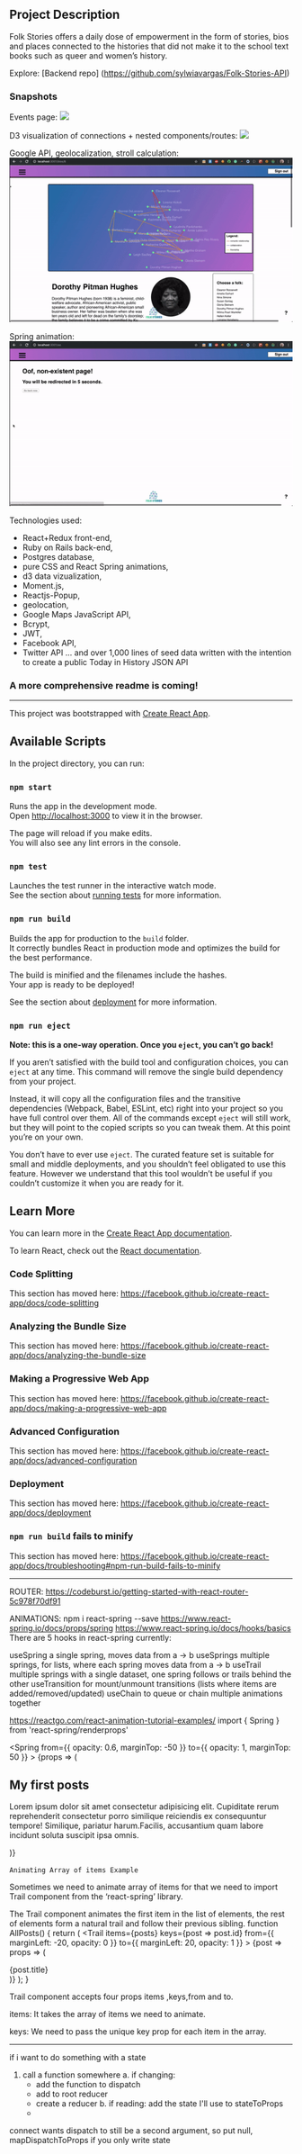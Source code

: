 
## Project Description
Folk Stories offers a daily dose of empowerment in the form of stories, bios and places connected to the histories that did not make it to the school text books such as queer and women’s history. 


Explore: [Backend repo] (https://github.com/sylwiavargas/Folk-Stories-API)

### Snapshots

Events page:
![](main.gif)

D3 visualization of connections + nested components/routes:
![](bio.gif)

Google API, geolocalization, stroll calculation:
![](maps.gif)

Spring animation:
![](goo.gif)

Technologies used:
- React+Redux front-end,
- Ruby on Rails back-end,
- Postgres database,
- pure CSS and React Spring animations,
- d3 data vizualization,
- Moment.js, 
- Reactjs-Popup, 
- geolocation, 
- Google Maps JavaScript API, 
- Bcrypt, 
- JWT, 
- Facebook API,
- Twitter API
... and over 1,000 lines of seed data written with the intention to create a public Today in History JSON API

### A more comprehensive readme is coming!

------------------------------------------------------
This project was bootstrapped with [Create React App](https://github.com/facebook/create-react-app).

## Available Scripts

In the project directory, you can run:

### `npm start`

Runs the app in the development mode.<br>
Open [http://localhost:3000](http://localhost:3000) to view it in the browser.

The page will reload if you make edits.<br>
You will also see any lint errors in the console.

### `npm test`

Launches the test runner in the interactive watch mode.<br>
See the section about [running tests](https://facebook.github.io/create-react-app/docs/running-tests) for more information.

### `npm run build`

Builds the app for production to the `build` folder.<br>
It correctly bundles React in production mode and optimizes the build for the best performance.

The build is minified and the filenames include the hashes.<br>
Your app is ready to be deployed!

See the section about [deployment](https://facebook.github.io/create-react-app/docs/deployment) for more information.

### `npm run eject`

**Note: this is a one-way operation. Once you `eject`, you can’t go back!**

If you aren’t satisfied with the build tool and configuration choices, you can `eject` at any time. This command will remove the single build dependency from your project.

Instead, it will copy all the configuration files and the transitive dependencies (Webpack, Babel, ESLint, etc) right into your project so you have full control over them. All of the commands except `eject` will still work, but they will point to the copied scripts so you can tweak them. At this point you’re on your own.

You don’t have to ever use `eject`. The curated feature set is suitable for small and middle deployments, and you shouldn’t feel obligated to use this feature. However we understand that this tool wouldn’t be useful if you couldn’t customize it when you are ready for it.

## Learn More

You can learn more in the [Create React App documentation](https://facebook.github.io/create-react-app/docs/getting-started).

To learn React, check out the [React documentation](https://reactjs.org/).

### Code Splitting

This section has moved here: https://facebook.github.io/create-react-app/docs/code-splitting

### Analyzing the Bundle Size

This section has moved here: https://facebook.github.io/create-react-app/docs/analyzing-the-bundle-size

### Making a Progressive Web App

This section has moved here: https://facebook.github.io/create-react-app/docs/making-a-progressive-web-app

### Advanced Configuration

This section has moved here: https://facebook.github.io/create-react-app/docs/advanced-configuration

### Deployment

This section has moved here: https://facebook.github.io/create-react-app/docs/deployment

### `npm run build` fails to minify

This section has moved here: https://facebook.github.io/create-react-app/docs/troubleshooting#npm-run-build-fails-to-minify


-----------------------------
ROUTER:
https://codeburst.io/getting-started-with-react-router-5c978f70df91

ANIMATIONS:
npm i react-spring --save
https://www.react-spring.io/docs/props/spring
https://www.react-spring.io/docs/hooks/basics
There are 5 hooks in react-spring currently:

useSpring a single spring, moves data from a -> b
useSprings multiple springs, for lists, where each spring moves data from a -> b
useTrail multiple springs with a single dataset, one spring follows or trails behind the other
useTransition for mount/unmount transitions (lists where items are added/removed/updated)
useChain to queue or chain multiple animations together

https://reactgo.com/react-animation-tutorial-examples/
import { Spring } from 'react-spring/renderprops'

<Spring
      from={{ opacity: 0.6, marginTop: -50 }}
      to={{ opacity: 1, marginTop: 50 }}
    >
      {props => (
        <div style={props} className="App">
          <article className="post">
            <h1>My first posts</h1>
            <p>
              Lorem ipsum dolor sit amet consectetur adipisicing elit.
              Cupiditate rerum reprehenderit consectetur porro similique
              reiciendis ex consequuntur tempore! Similique, pariatur
              harum.Facilis, accusantium quam labore incidunt soluta
              suscipit ipsa omnis.
            </p>
          </article>
        </div>
      )}
    </Spring>

    Animating Array of items Example
Sometimes we need to animate array of items for that we need to import Trail component from the ‘react-spring’ library.

The Trail component animates the first item in the list of elements, the rest of elements form a natural trail and follow their previous sibling.
function AllPosts() {
  return (
    <Trail
      items={posts}
      keys={post => post.id}
      from={{ marginLeft: -20, opacity: 0 }}
      to={{ marginLeft: 20, opacity: 1 }}
    >
      {post => props => (
        <div style={props} className="post">
             {post.title}
        </div>
      )}
    </Trail>
  );
}

Trail component accepts four props items ,keys,from and to.

items: It takes the array of items we need to animate.

keys: We need to pass the unique key prop for each item in the array.


-----------------
if i want to do something with a state
1. call a function somewhere
   a. if changing:
      - add the function to dispatch
      - add to root reducer
      - create a reducer
   b. if reading: add the state I'll use to stateToProps
      -

connect wants dispatch to still be a second argument, so put null, mapDispatchToProps if you only write state
